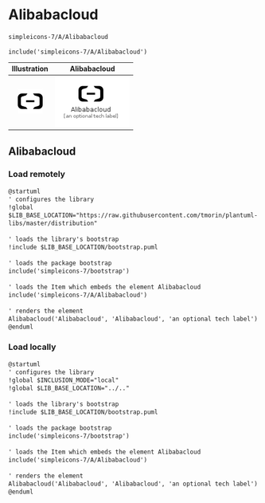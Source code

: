 # Alibabacloud


```text
simpleicons-7/A/Alibabacloud
```

```text
include('simpleicons-7/A/Alibabacloud')
```



| Illustration | Alibabacloud |
| :---: | :---: |
| ![illustration for Illustration](../../simpleicons-7/A/Alibabacloud.png) | ![illustration for Alibabacloud](../../simpleicons-7/A/Alibabacloud.Local.png) |




## Alibabacloud

### Load remotely
```plantuml
@startuml
' configures the library
!global $LIB_BASE_LOCATION="https://raw.githubusercontent.com/tmorin/plantuml-libs/master/distribution"

' loads the library's bootstrap
!include $LIB_BASE_LOCATION/bootstrap.puml

' loads the package bootstrap
include('simpleicons-7/bootstrap')

' loads the Item which embeds the element Alibabacloud
include('simpleicons-7/A/Alibabacloud')

' renders the element
Alibabacloud('Alibabacloud', 'Alibabacloud', 'an optional tech label')
@enduml
```

### Load locally
```plantuml
@startuml
' configures the library
!global $INCLUSION_MODE="local"
!global $LIB_BASE_LOCATION="../.."

' loads the library's bootstrap
!include $LIB_BASE_LOCATION/bootstrap.puml

' loads the package bootstrap
include('simpleicons-7/bootstrap')

' loads the Item which embeds the element Alibabacloud
include('simpleicons-7/A/Alibabacloud')

' renders the element
Alibabacloud('Alibabacloud', 'Alibabacloud', 'an optional tech label')
@enduml
```

